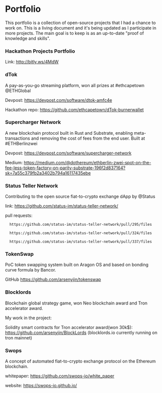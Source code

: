 # Portfolio

This portfolio is a collection of open-source projects that I had a chance to work on. This is a living document and it's being updated as I participate in more projects. The main goal is to keep is as an up-to-date "proof of knowledge and skills".

### Hackathon Projects Portfolio

Link: http://bitly.ws/4MdW

### dTok

A pay-as-you-go streaming platform, won all prizes at #ethcapetown @ETHGlobal

Devpost: https://devpost.com/software/dtok-amfc4e

Hackathon repo: https://github.com/ethcapetown/dTok-burnerwallet


### Supercharger Network

A new blockchain protocol built in Rust and Substrate, enabling meta-transactions and removing the cost of fees from the end user. Built at #ETHBerlinzwei

Devpost: https://devpost.com/software/supercharger-network

Medium: https://medium.com/@dothereum/ethberlin-zwei-spot-on-the-fee-less-token-factory-on-parity-substrate-196f2d837164?sk=7a55c379fb2a3402b794a16117435ebe

### Status Teller Network

Contributing to the open source fiat-to-crypto exchange dApp by @Status

link: https://github.com/status-im/status-teller-network/

pull requests: 

      https://github.com/status-im/status-teller-network/pull/295/files
      
      https://github.com/status-im/status-teller-network/pull/324/files
      
      https://github.com/status-im/status-teller-network/pull/337/files


### TokenSwap

PoC token swapping system built on Aragon OS and based on bonding curve formula by Bancor.

GitHub https://github.com/arsenyjin/tokenswap


### Blocklords

Blockchain global strategy game, won Neo blockchain award and Tron accelerator award.

My work in the project:

Solidity smart contracts for Tron accelerator award(won 30k$): https://github.com/arsenyjin/BlockLords (blocklords.io currently running on tron mainnet)

### Swops 

A concept of automated fiat-to-crypto exchange protocol on the Ethereum blockchain. 

whitepaper: https://github.com/swops-io/white_paper 

website: https://swops-io.github.io/
